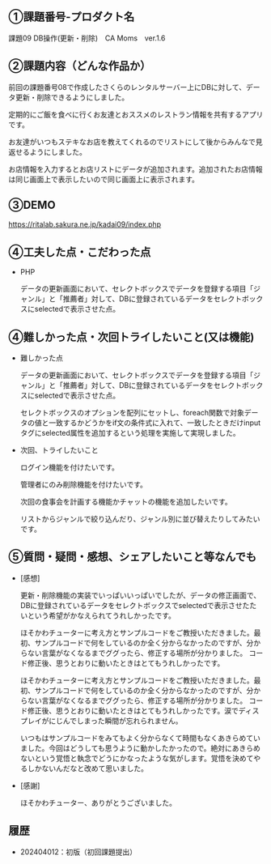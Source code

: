 ## ①課題番号-プロダクト名
課題09 DB操作(更新・削除)　CA Moms　ver.1.6

## ②課題内容（どんな作品か）
前回の課題番号08で作成したさくらのレンタルサーバー上にDBに対して、データ更新・削除できるようにしました。

定期的にご飯を食べに行くお友達とおススメのレストラン情報を共有するアプリです。

お友達がいつもステキなお店を教えてくれるのでリストにして後からみんなで見返せるようにしました。

お店情報を入力するとお店リストにデータが追加されます。追加されたお店情報は同じ画面上で表示したいので同じ画面上に表示されます。

## ③DEMO
https://ritalab.sakura.ne.jp/kadai09/index.php

## ④工夫した点・こだわった点
- PHP

  データの更新画面において、セレクトボックスでデータを登録する項目「ジャンル」と「推薦者」対して、DBに登録されているデータをセレクトボックスにselectedで表示させた点。
 

## ④難しかった点・次回トライしたいこと(又は機能)
- 難しかった点

  データの更新画面において、セレクトボックスでデータを登録する項目「ジャンル」と「推薦者」対して、DBに登録されているデータをセレクトボックスにselectedで表示させた点。


  セレクトボックスのオプションを配列にセットし、foreach関数で対象データの値と一致するかどうかをif文の条件式に入れて、一致したときだけinputタグにselected属性を追加するという処理を実施して実現しました。


- 次回、トライしたいこと

  ログイン機能を付けたいです。

  管理者にのみ削除機能を付けたいです。

  次回の食事会を計画する機能かチャットの機能を追加したいです。

  リストからジャンルで絞り込んだり、ジャンル別に並び替えたりしてみたいです。

 
## ⑤質問・疑問・感想、シェアしたいこと等なんでも
- [感想]

  更新・削除機能の実装でいっぱいいっぱいでしたが、データの修正画面で、DBに登録されているデータをセレクトボックスでselectedで表示させたたいという希望がかなえられてうれしかったです。


  ほそかわチューターに考え方とサンプルコードをご教授いただきました。最初、サンプルコードで何をしているのか全く分からなかったのですが、分からない言葉がなくなるまでググったら、修正する場所が分かりました。
  コード修正後、思うとおりに動いたときはとてもうれしかったです。
  

  ほそかわチューターに考え方とサンプルコードをご教授いただきました。最初、サンプルコードで何をしているのか全く分からなかったのですが、分からない言葉がなくなるまでググったら、修正する場所が分かりました。
  コード修正後、思うとおりに動いたときはとてもうれしかったです。涙でディスプレイがにじんでしまった瞬間が忘れられません。
  

  いつもはサンプルコードをみてもよく分からなくて時間もなくあきらめていました。今回はどうしても思うように動かしたかったので。絶対にあきらめないという覚悟と執念でどうにかなったような気がします。覚悟を決めてやるしかないんだなと改めて思いました。
  

- [感謝]

  ほそかわチューター、ありがとうございました。
 
  
## 履歴
- 202404012：初版（初回課題提出）
